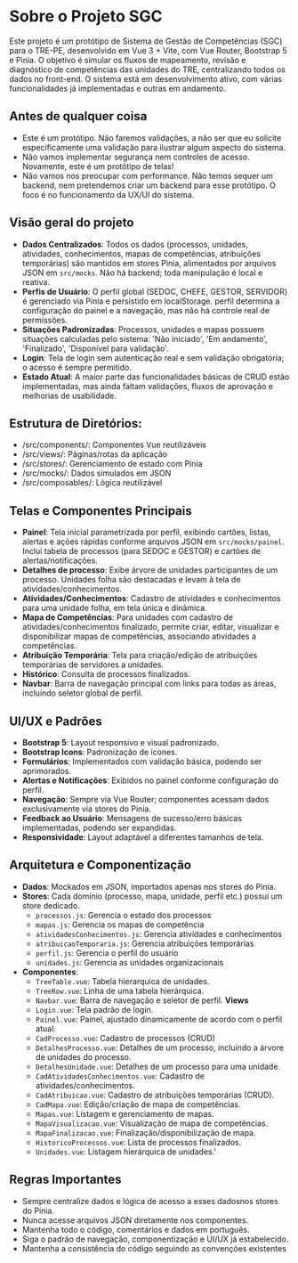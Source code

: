 # Sobre o Projeto SGC

Este projeto é um protótipo de Sistema de Gestão de Competências (SGC) para o TRE-PE, desenvolvido em Vue 3 + Vite, com
Vue Router, Bootstrap 5 e Pinia. O objetivo é simular os fluxos de mapeamento, revisão e diagnóstico de competências das unidades
do TRE, centralizando todos os dados no front-end. O sistema está em desenvolvimento ativo, com várias funcionalidades já implementadas e outras em andamento.

## Antes de qualquer coisa
- Este é um protótipo. Não faremos validações, a não ser que eu solicite especificamente uma validação para ilustrar algum aspecto do sistema.
- Não vamos implementar segurança nem controles de acesso. Novamente, este é um protótipo de telas!
- Não vamos nos preocupar com performance. Não temos sequer um backend, nem pretendemos criar um backend para esse protótipo. O foco é no funcionamento da UX/UI do sistema.

## Visão geral do projeto
- **Dados Centralizados**: Todos os dados (processos, unidades, atividades, conhecimentos, mapas de competências,
  atribuições temporárias) são mantidos em stores Pinia, alimentados por arquivos JSON em `src/mocks`. Não há backend;
  toda manipulação é local e reativa.
- **Perfis de Usuário**: O perfil global (SEDOC, CHEFE, GESTOR, SERVIDOR) é gerenciado via Pinia e persistido em localStorage. 
  perfil determina a configuração do painel e a navegação, mas não há controle real de permissões.
- **Situações Padronizadas**: Processos, unidades e mapas possuem situações calculadas pelo sistema: 'Não iniciado', 'Em
  andamento', 'Finalizado', 'Disponível para validação'.
- **Login**: Tela de login sem autenticação real e sem validação obrigatória; o acesso é sempre permitido.
- **Estado Atual**: A maior parte das funcionalidades básicas de CRUD estão implementadas, mas ainda faltam validações, fluxos de aprovação e melhorias de usabilidade.

## Estrutura de Diretórios:
- /src/components/: Componentes Vue reutilizáveis
- /src/views/: Páginas/rotas da aplicação
- /src/stores/: Gerenciamento de estado com Pinia
- /src/mocks/: Dados simulados em JSON
- /src/composables/: Lógica reutilizável

## Telas e Componentes Principais
- **Painel**: Tela inicial parametrizada por perfil, exibindo cartões, listas, alertas e ações rápidas conforme arquivos
  JSON em `src/mocks/painel`. Inclui tabela de processos (para SEDOC e GESTOR) e cartões de alertas/notificações.
- **Detalhes de processo**: Exibe árvore de unidades participantes de um processo. Unidades folha são destacadas e levam à tela de
  atividades/conhecimentos.
- **Atividades/Conhecimentos**: Cadastro de atividades e conhecimentos para uma unidade folha, em tela única e dinâmica.
- **Mapa de Competências**: Para unidades com cadastro de atividades/conhecimentos finalizado, permite criar, editar, visualizar e disponibilizar mapas de
  competências, associando atividades a competências.
- **Atribuição Temporária**: Tela para criação/edição de atribuições temporárias de servidores a unidades.
- **Histórico**: Consulta de processos finalizados.
- **Navbar**: Barra de navegação principal com links para todas as áreas, incluindo seletor global de perfil.

## UI/UX e Padrões
- **Bootstrap 5**: Layout responsivo e visual padronizado.
- **Bootstrap Icons**: Padronização de ícones.
- **Formulários**: Implementados com validação básica, podendo ser aprimorados.
- **Alertas e Notificações**: Exibidos no painel conforme configuração do perfil.
- **Navegação**: Sempre via Vue Router; componentes acessam dados exclusivamente via stores do Pinia.
- **Feedback ao Usuário**: Mensagens de sucesso/erro básicas implementadas, podendo ser expandidas.
- **Responsividade**: Layout adaptável a diferentes tamanhos de tela.

## Arquitetura e Componentização
- **Dados**: Mockados em JSON, importados apenas nos stores do Pinia.
- **Stores**: Cada domínio (processo, mapa, unidade, perfil etc.) possui um store dedicado.
  - `processos.js`: Gerencia o estado dos processos
  - `mapas.js`: Gerencia os mapas de competência
  - `atividadesConhecimentos.js`: Gerencia atividades e conhecimentos
  - `atribuicaoTemporaria.js`: Gerencia atribuições temporárias
  - `perfil.js`: Gerencia o perfil do usuário
  - `unidades.js`: Gerencia as unidades organizacionais
- **Componentes**:
  - `TreeTable.vue`: Tabela hierarquica de unidades.
  - `TreeRow.vue`: Linha de uma tabela hierárquica. 
  - `Navbar.vue`: Barra de navegação e seletor de perfil.
  **Views**
  - `Login.vue`: Tela padrão de login.
  - `Painel.vue`: Painel, ajustado dinamicamente de acordo com o perfil atual.
  - `CadProcesso.vue`: Cadastro de processos (CRUD)
  - `DetalhesProcesso.vue`: Detalhes de um processo, incluindo a árvore de unidades do processo.
  - `DetalhesUnidade.vue`: Detalhes de um processo para uma unidade.
  - `CadAtividadesConhecimentos.vue`: Cadastro de atividades/conhecimentos.
  - `CadAtribuicao.vue`: Cadastro de atribuições temporárias (CRUD).
  - `CadMapa.vue`: Edição/criação de mapa de competências.
  - `Mapas.vue`: Listagem e gerenciamento de mapas.
  - `MapaVisualizacao.vue`: Visualização de mapa de competências.
  - `MapaFinalizacao.vue`: Finalização/disponibilização de mapa.
  - `HistoricoProcessos.vue`: Lista de processos finalizados.
  - `Unidades.vue`: Listagem hierárquica de unidades.'

## Regras Importantes
- Sempre centralize dados e lógica de acesso a esses dadosnos stores do Pinia.
- Nunca acesse arquivos JSON diretamente nos componentes.
- Mantenha todo o código, comentários e dados em português.
- Siga o padrão de navegação, componentização e UI/UX já estabelecido.
- Mantenha a consistência do código seguindo as convenções existentes